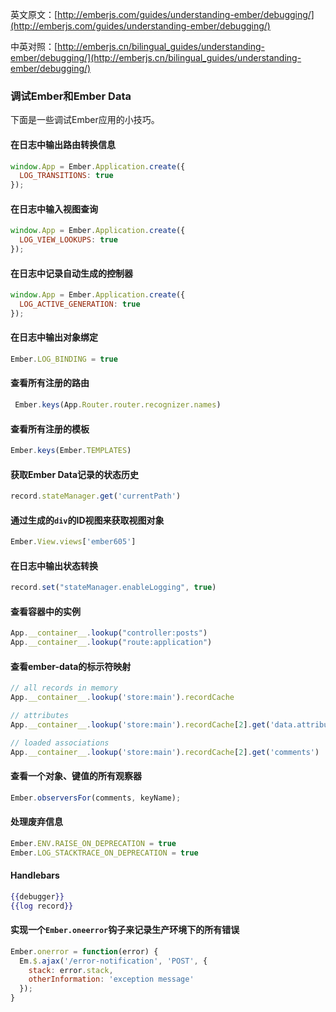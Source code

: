 英文原文：[http://emberjs.com/guides/understanding-ember/debugging/](http://emberjs.com/guides/understanding-ember/debugging/)

中英对照：[http://emberjs.cn/bilingual_guides/understanding-ember/debugging/](http://emberjs.cn/bilingual_guides/understanding-ember/debugging/)

### 调试Ember和Ember Data

下面是一些调试Ember应用的小技巧。

#### 在日志中输出路由转换信息

```javascript
window.App = Ember.Application.create({
  LOG_TRANSITIONS: true
});
```
#### 在日志中输入视图查询

```javascript
window.App = Ember.Application.create({
  LOG_VIEW_LOOKUPS: true
});
```

#### 在日志中记录自动生成的控制器

```javascript
window.App = Ember.Application.create({
  LOG_ACTIVE_GENERATION: true
});
```

#### 在日志中输出对象绑定

```javascript
Ember.LOG_BINDING = true
```

#### 查看所有注册的路由

```javascript
 Ember.keys(App.Router.router.recognizer.names)
 ```

#### 查看所有注册的模板

 ```javascript
Ember.keys(Ember.TEMPLATES)
 ```

#### 获取Ember Data记录的状态历史

```javascript
record.stateManager.get('currentPath')
```

#### 通过生成的`div`的ID视图来获取视图对象

```javascript
Ember.View.views['ember605']
```

#### 在日志中输出状态转换

```javascript
record.set("stateManager.enableLogging", true)
```

#### 查看容器中的实例

```javascript
App.__container__.lookup("controller:posts")
App.__container__.lookup("route:application")
```

#### 查看ember-data的标示符映射

```javascript
// all records in memory
App.__container__.lookup('store:main').recordCache 

// attributes
App.__container__.lookup('store:main').recordCache[2].get('data.attributes')

// loaded associations
App.__container__.lookup('store:main').recordCache[2].get('comments')
```

#### 查看一个对象、键值的所有观察器

```javascript
Ember.observersFor(comments, keyName);
```

#### 处理废弃信息

```javascript
Ember.ENV.RAISE_ON_DEPRECATION = true
Ember.LOG_STACKTRACE_ON_DEPRECATION = true
```

#### Handlebars

```handlebars
{{debugger}}
{{log record}}
```

#### 实现一个`Ember.oneerror`钩子来记录生产环境下的所有错误

```javascript
Ember.onerror = function(error) {
  Em.$.ajax('/error-notification', 'POST', {
    stack: error.stack,
    otherInformation: 'exception message'
  });
}
```
